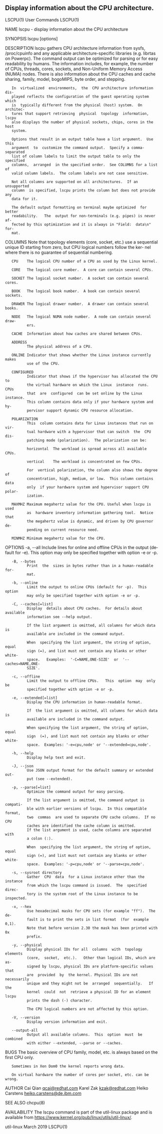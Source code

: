 ## Display information about the CPU architecture.

LSCPU(1)                        User Commands                        LSCPU(1)

NAME
       lscpu - display information about the CPU architecture

SYNOPSIS
       lscpu [options]

DESCRIPTION
       lscpu  gathers  CPU architecture information from sysfs, /proc/cpuinfo
       and any applicable architecture-specific libraries  (e.g.  librtas  on
       Powerpc).  The command output can be optimized for parsing or for easy
       readability by humans.  The information  includes,  for  example,  the
       number of CPUs, threads, cores, sockets, and Non-Uniform Memory Access
       (NUMA) nodes.  There is also information  about  the  CPU  caches  and
       cache sharing, family, model, bogoMIPS, byte order, and stepping.

       In  virtualized  environments,  the  CPU architecture information dis‐
       played reflects the configuration of the guest operating system  which
       is  typically different from the physical (host) system.  On architec‐
       tures that support retrieving  physical  topology  information,  lscpu
       also displays the number of physical sockets, chips, cores in the host
       system.
    
       Options that result in an output table have a list argument.  Use this
       argument  to  customize the command output.  Specify a comma-separated
       list of column labels to limit the output table to only the  specified
       columns,  arranged  in the specified order.  See COLUMNS for a list of
       valid column labels.  The column labels are not case sensitive.
    
       Not all columns are supported on all architectures.  If an unsupported
       column  is specified, lscpu prints the column but does not provide any
       data for it.
    
       The default output formatting on terminal maybe optimized  for  better
       readability.   The  output for non-terminals (e.g. pipes) is never af‐
       fected by this optimization and it is always in "Field:  data\n"  for‐
       mat.

   COLUMNS
       Note  that  topology  elements  (core,  socket, etc.) use a sequential
       unique ID starting from zero, but CPU logical numbers follow the  ker‐
       nel where there is no guarantee of sequential numbering.

       CPU    The logical CPU number of a CPU as used by the Linux kernel.
    
       CORE   The logical core number.  A core can contain several CPUs.
    
       SOCKET The logical socket number.  A socket can contain several cores.
    
       BOOK   The logical book number.  A book can contain several sockets.
    
       DRAWER The logical drawer number.  A drawer can contain several books.
    
       NODE   The logical NUMA node number.  A node can contain several draw‐
              ers.
    
       CACHE  Information about how caches are shared between CPUs.
    
       ADDRESS
              The physical address of a CPU.
    
       ONLINE Indicator that shows whether the Linux instance currently makes
              use of the CPU.
    
       CONFIGURED
              Indicator that shows if the hypervisor has allocated the CPU to
              the virtual hardware on which the Linux  instance  runs.   CPUs
              that  are  configured  can be set online by the Linux instance.
              This column contains data only if your hardware system and  hy‐
              pervisor support dynamic CPU resource allocation.
    
       POLARIZATION
              This  column contains data for Linux instances that run on vir‐
              tual hardware with a hypervisor that can switch  the  CPU  dis‐
              patching mode (polarization).  The polarization can be:
    
              horizontal  The workload is spread across all available CPUs.
    
              vertical    The workload is concentrated on few CPUs.
    
              For  vertical polarization, the column also shows the degree of
              concentration, high, medium, or low.  This column contains data
              only  if your hardware system and hypervisor support CPU polar‐
              ization.
    
       MAXMHZ Maximum megahertz value for the CPU. Useful when lscpu is  used
              as  hardware inventory information gathering tool.  Notice that
              the megahertz value is dynamic, and driven by CPU governor  de‐
              pending on current resource need.
    
       MINMHZ Minimum megahertz value for the CPU.

OPTIONS
       -a, --all
              Include  lines  for  online and offline CPUs in the output (de‐
              fault for -e).  This option may only be specified together with
              option -e or -p.

       -B, --bytes
              Print  the  sizes in bytes rather than in a human-readable for‐
              mat.
    
       -b, --online
              Limit the output to online CPUs (default for -p).  This  option
              may only be specified together with option -e or -p.
    
       -C, --caches[=list]
              Display  details about CPU caches.  For details about available
              information see --help output.
    
              If the list argument is omitted, all columns for which data  is
              available are included in the command output.
    
              When  specifying the list argument, the string of option, equal
              sign (=), and list must not contain any blanks or other  white‐
              space.   Examples:  '-C=NAME,ONE-SIZE'  or  '--caches=NAME,ONE-
              SIZE'.
    
       -c, --offline
              Limit the output to offline CPUs.   This  option  may  only  be
              specified together with option -e or -p.
    
       -e, --extended[=list]
              Display the CPU information in human-readable format.
    
              If  the list argument is omitted, all columns for which data is
              available are included in the command output.
    
              When specifying the list argument, the string of option,  equal
              sign  (=), and list must not contain any blanks or other white‐
              space.  Examples: '-e=cpu,node' or '--extended=cpu,node'.
    
       -h, --help
              Display help text and exit.
    
       -J, --json
              Use JSON output format for the default summary or extended out‐
              put (see --extended).
    
       -p, --parse[=list]
              Optimize the command output for easy parsing.
    
              If the list argument is omitted, the command output is compati‐
              ble with earlier versions of lscpu.  In this compatible format,
              two  commas  are used to separate CPU cache columns.  If no CPU
              caches are identified the cache column is omitted.
              If the list argument is used, cache columns are separated  with
              a colon (:).
    
              When  specifying the list argument, the string of option, equal
              sign (=), and list must not contain any blanks or other  white‐
              space.  Examples: '-p=cpu,node' or '--parse=cpu,node'.
    
       -s, --sysroot directory
              Gather  CPU  data  for a Linux instance other than the instance
              from which the lscpu command is issued.  The  specified  direc‐
              tory is the system root of the Linux instance to be inspected.
    
       -x, --hex
              Use hexadecimal masks for CPU sets (for example "ff").  The de‐
              fault is to print the sets in list format  (for  example  0,1).
              Note that before version 2.30 the mask has been printed with 0x
              prefix.
    
       -y, --physical
              Display physical IDs for all  columns  with  topology  elements
              (core,  socket,  etc.).   Other than logical IDs, which are as‐
              signed by lscpu, physical IDs are platform-specific values that
              are  provided  by  the kernel. Physical IDs are not necessarily
              unique and they might not be  arranged  sequentially.   If  the
              kernel  could  not  retrieve a physical ID for an element lscpu
              prints the dash (-) character.
    
              The CPU logical numbers are not affected by this option.
    
       -V, --version
              Display version information and exit.
    
       --output-all
              Output all available columns.  This  option  must  be  combined
              with either --extended, --parse or --caches.

BUGS
       The  basic  overview of CPU family, model, etc. is always based on the
       first CPU only.

       Sometimes in Xen Dom0 the kernel reports wrong data.
    
       On virtual hardware the number of cores per socket, etc. can be wrong.

AUTHOR
       Cai Qian <qcai@redhat.com>
       Karel Zak <kzak@redhat.com>
       Heiko Carstens <heiko.carstens@de.ibm.com>

SEE ALSO
       chcpu(8)

AVAILABILITY
       The lscpu command is part of the util-linux package and  is  available
       from https://www.kernel.org/pub/linux/utils/util-linux/.

util-linux                        March 2019                         LSCPU(1)
